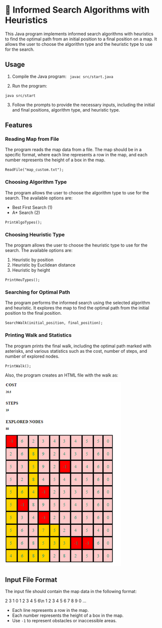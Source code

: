 
# 🏁 Informed Search Algorithms with Heuristics

This Java program implements informed search algorithms with heuristics to find the optimal path from an initial position to a final position on a map. It allows the user to choose the algorithm type and the heuristic type to use for the search.

## Usage

1. Compile the Java program:
`
javac src/start.java` 

2.  Run the program:

`java src/start` 

3.  Follow the prompts to provide the necessary inputs, including the initial and final positions, algorithm type, and heuristic type.

## Features

### Reading Map from File

The program reads the map data from a file. The map should be in a specific format, where each line represents a row in the map, and each number represents the height of a box in the map.

`ReadFile("map_custom.txt");` 

### Choosing Algorithm Type

The program allows the user to choose the algorithm type to use for the search. The available options are:

-   Best First Search (1)
-   A* Search (2)

`PrintAlgoTypes();` 

### Choosing Heuristic Type

The program allows the user to choose the heuristic type to use for the search. The available options are:

1.  Heuristic by position
2.  Heuristic by Euclidean distance
3.  Heuristic by height

`PrintHeuTypes();` 

### Searching for Optimal Path

The program performs the informed search using the selected algorithm and heuristic. It explores the map to find the optimal path from the initial position to the final position.

`SearchWalk(initial_position, final_position);` 

### Printing Walk and Statistics

The program prints the final walk, including the optimal path marked with asterisks, and various statistics such as the cost, number of steps, and number of explored nodes.

`PrintWalk();` 

Also, the program creates an HTML file with the walk as:

![html walk](https://github.com/pablosierrafernandez/Informed-Search-Algorithms-with-Heuristics/blob/main/walk.PNG?raw=tr)
## Input File Format

The input file should contain the map data in the following format:

2 3 1 0 1 2 3 4 5 6\n
1 2 3 4 5 6 7 8 9 0
... 

-   Each line represents a row in the map.
-   Each number represents the height of a box in the map.
-   Use `-1` to represent obstacles or inaccessible areas.
